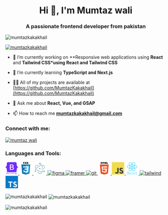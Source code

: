 <h1 align="center">Hi 👋, I'm Mumtaz wali</h1>
<h3 align="center">A passionate frontend developer from pakistan</h3>

<p align="left"> <img src="https://komarev.com/ghpvc/?username=mumtazkakakhail&label=Profile%20views&color=0e75b6&style=flat" alt="mumtazkakakhail" /> </p>

<p align="left"> <a href="https://github.com/ryo-ma/github-profile-trophy"><img src="https://github-profile-trophy.vercel.app/?username=mumtazkakakhail" alt="mumtazkakakhail" /></a> </p>

- 🔭 I’m currently working on **Responsive web applications using **React** and **Tailwind CSS*using React and Tailwind CSS**

- 🌱 I’m currently learning ****TypeScript** and **Next.js****

- 👨‍💻 All of my projects are available at [https://github.com/MumtazKakakhail](https://github.com/MumtazKakakhail)

- 💬 Ask me about ****React, Vue, and GSAP****

- 📫 How to reach me **mumtazkakakhail@gmail.com**

<h3 align="left">Connect with me:</h3>
<p align="left">
<a href="https://linkedin.com/in/mumtaz wali" target="blank"><img align="center" src="https://raw.githubusercontent.com/rahuldkjain/github-profile-readme-generator/master/src/images/icons/Social/linked-in-alt.svg" alt="mumtaz wali" height="30" width="40" /></a>
</p>

<h3 align="left">Languages and Tools:</h3>
<p align="left"> <a href="https://getbootstrap.com" target="_blank" rel="noreferrer"> <img src="https://raw.githubusercontent.com/devicons/devicon/master/icons/bootstrap/bootstrap-plain-wordmark.svg" alt="bootstrap" width="40" height="40"/> </a> <a href="https://www.w3schools.com/css/" target="_blank" rel="noreferrer"> <img src="https://raw.githubusercontent.com/devicons/devicon/master/icons/css3/css3-original-wordmark.svg" alt="css3" width="40" height="40"/> </a> <a href="https://www.electronjs.org" target="_blank" rel="noreferrer"> <img src="https://raw.githubusercontent.com/devicons/devicon/master/icons/electron/electron-original.svg" alt="electron" width="40" height="40"/> </a> <a href="https://www.figma.com/" target="_blank" rel="noreferrer"> <img src="https://www.vectorlogo.zone/logos/figma/figma-icon.svg" alt="figma" width="40" height="40"/> </a> <a href="https://www.framer.com/" target="_blank" rel="noreferrer"> <img src="https://www.vectorlogo.zone/logos/framer/framer-icon.svg" alt="framer" width="40" height="40"/> </a> <a href="https://git-scm.com/" target="_blank" rel="noreferrer"> <img src="https://www.vectorlogo.zone/logos/git-scm/git-scm-icon.svg" alt="git" width="40" height="40"/> </a> <a href="https://www.w3.org/html/" target="_blank" rel="noreferrer"> <img src="https://raw.githubusercontent.com/devicons/devicon/master/icons/html5/html5-original-wordmark.svg" alt="html5" width="40" height="40"/> </a> <a href="https://developer.mozilla.org/en-US/docs/Web/JavaScript" target="_blank" rel="noreferrer"> <img src="https://raw.githubusercontent.com/devicons/devicon/master/icons/javascript/javascript-original.svg" alt="javascript" width="40" height="40"/> </a> <a href="https://reactjs.org/" target="_blank" rel="noreferrer"> <img src="https://raw.githubusercontent.com/devicons/devicon/master/icons/react/react-original-wordmark.svg" alt="react" width="40" height="40"/> </a> <a href="https://tailwindcss.com/" target="_blank" rel="noreferrer"> <img src="https://www.vectorlogo.zone/logos/tailwindcss/tailwindcss-icon.svg" alt="tailwind" width="40" height="40"/> </a> <a href="https://www.typescriptlang.org/" target="_blank" rel="noreferrer"> <img src="https://raw.githubusercontent.com/devicons/devicon/master/icons/typescript/typescript-original.svg" alt="typescript" width="40" height="40"/> </a> </p>

<p><img align="left" src="https://github-readme-stats.vercel.app/api/top-langs?username=mumtazkakakhail&show_icons=true&locale=en&layout=compact" alt="mumtazkakakhail" /></p>

<p>&nbsp;<img align="center" src="https://github-readme-stats.vercel.app/api?username=mumtazkakakhail&show_icons=true&locale=en" alt="mumtazkakakhail" /></p>

<p><img align="center" src="https://github-readme-streak-stats.herokuapp.com/?user=mumtazkakakhail&" alt="mumtazkakakhail" /></p>
